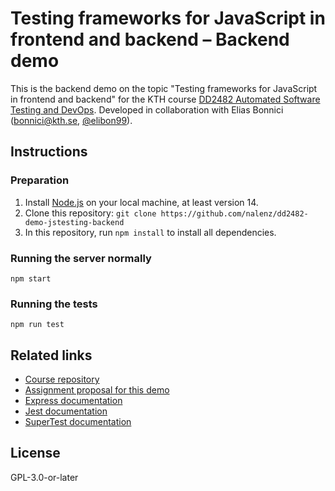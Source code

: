 # Testing frameworks for JavaScript in frontend and backend – Backend demo

This is the backend demo on the topic "Testing frameworks for JavaScript in frontend and backend" for the KTH course [DD2482 Automated Software Testing and DevOps](https://www.kth.se/student/kurser/kurs/DD2482?l=en). Developed in collaboration with Elias Bonnici (bonnici@kth.se, [@elibon99](https://github.com/elibon99)).

## Instructions

### Preparation

1. Install [Node.js](https://nodejs.org/en/) on your local machine, at least version 14.
2. Clone this repository: `git clone https://github.com/nalenz/dd2482-demo-jstesting-backend`
3. In this repository, run `npm install` to install all dependencies.

### Running the server normally

```
npm start
```

### Running the tests

```
npm run test
```

## Related links

- [Course repository](https://github.com/KTH/devops-course)
- [Assignment proposal for this demo](https://github.com/KTH/devops-course/pull/1594)
- [Express documentation](https://expressjs.com)
- [Jest documentation](https://jestjs.io)
- [SuperTest documentation](https://github.com/visionmedia/supertest)

## License

GPL-3.0-or-later
